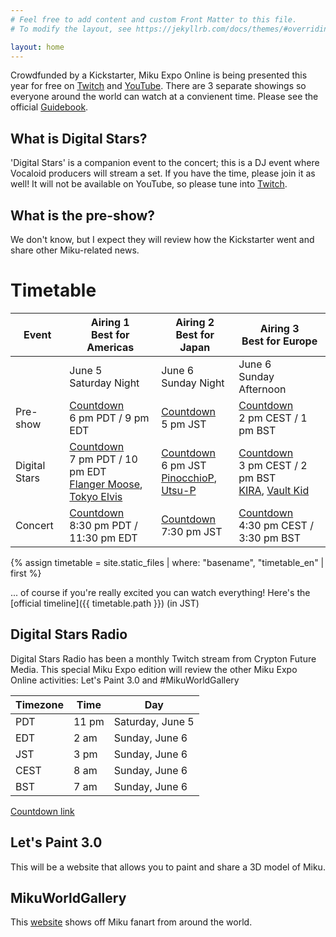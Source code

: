 ```yaml
---
# Feel free to add content and custom Front Matter to this file.
# To modify the layout, see https://jekyllrb.com/docs/themes/#overriding-theme-defaults

layout: home
---
```


Crowdfunded by a Kickstarter, Miku Expo Online is being presented this year for
free on [Twitch](https://www.twitch.tv/cfm_official) and
[YouTube](https://www.youtube.com/channel/UCJwGWV914kBlV4dKRn7AEFA). There are 3
separate showings so everyone around the world can watch at a convienent
time. Please see the official [Guidebook](https://mikuexpo.com/online2021/images/freepaper_en.pdf).

## What is Digital Stars?

'Digital Stars' is a companion event to the concert; this is a DJ event where
Vocaloid producers will stream a set. If you have the time, please join it as
well! It will not be available on YouTube, so please tune into
[Twitch](https://www.twitch.tv/cfm_official).

## What is the pre-show?

We don't know, but I expect they will review how the Kickstarter went and share
other Miku-related news.

# Timetable

|Event|Airing 1<br/>Best for Americas|Airing 2<br/>Best for Japan|Airing 3<br/>Best for Europe|
|-----|-----------------------------|--------------------------|---------------------------|
||June 5<br/>Saturday Night|June 6<br/>Sunday Night|June 6<br/>Sunday Afternoon|
|Pre-show|[Countdown](http://preshow.us.39music.rocks)<br/>6 pm PDT / 9 pm EDT|[Countdown](http://preshow.jp.39music.rocks)<br/>5 pm JST|[Countdown](http://preshow.eu.39music.rocks)<br/>2 pm CEST / 1 pm BST|
|Digital Stars|[Countdown](http://digistars.us.39music.rocks)<br/>7 pm PDT / 10 pm EDT<br/>[Flanger Moose](https://twitter.com/FlangerMoose), [Tokyo Elvis](https://twitter.com/FrankFriend)|[Countdown](http://digistars.jp.39music.rocks)<br/>6 pm JST<br/>[PinocchioP](https://twitter.com/pinocchiop), [Utsu-P](https://twitter.com/asshole_wii)|[Countdown](http://digistars.eu.39music.rocks)<br/>3 pm CEST / 2 pm BST<br/>[KIRA](https://twitter.com/kira_prod), [Vault Kid](https://twitter.com/iamVaultKid)|
|Concert|[Countdown](http://concert.us.39music.rocks)<br/>8:30 pm PDT / 11:30 pm EDT|[Countdown](http://concert.jp.39music.rocks)<br/>7:30 pm JST|[Countdown](http://concert.eu.39music.rocks)<br/>4:30 pm CEST / 3:30 pm BST|

{% assign timetable = site.static_files | where: "basename", "timetable_en" | first %}

... of course if you're really excited you can watch everything! Here's the [official timeline]({{ timetable.path }}) (in JST)

## Digital Stars Radio

Digital Stars Radio has been a monthly Twitch stream from Crypton Future
Media. This special Miku Expo edition will review the other Miku Expo Online
activities: Let's Paint 3.0 and #MikuWorldGallery

|Timezone|Time|Day|
|--------|----|---|
|PDT|11 pm|Saturday, June 5|
|EDT|2 am|Sunday, June 6|
|JST|3 pm|Sunday, June 6|
|CEST|8 am|Sunday, June 6|
|BST|7 am|Sunday, June 6|

[Countdown link](http://digistars.radio.39music.rocks)

## Let's Paint 3.0

This will be a website that allows you to paint and share a 3D model of Miku.

## MikuWorldGallery

This [website](https://paint.mikuexpo.com/MikuWorldGallery/) shows off Miku fanart from around the world.
